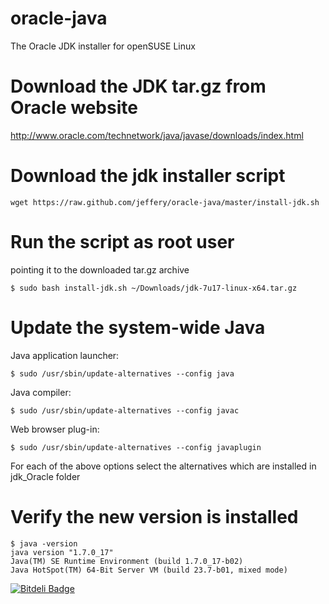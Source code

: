 oracle-java
===========

The Oracle JDK installer for openSUSE Linux

Download the JDK tar.gz from Oracle website
=
  http://www.oracle.com/technetwork/java/javase/downloads/index.html

Download the jdk installer script
=

    wget https://raw.github.com/jeffery/oracle-java/master/install-jdk.sh

Run the script as root user
=
pointing it to the downloaded tar.gz archive

    $ sudo bash install-jdk.sh ~/Downloads/jdk-7u17-linux-x64.tar.gz
    
Update the system-wide Java
=

Java application launcher:
    
    $ sudo /usr/sbin/update-alternatives --config java
    
Java compiler:
    
    $ sudo /usr/sbin/update-alternatives --config javac
    
Web browser plug-in:
    
    $ sudo /usr/sbin/update-alternatives --config javaplugin
    
For each of the above options select the alternatives which are installed in jdk_Oracle folder
    
Verify the new version is installed
=
    $ java -version
    java version "1.7.0_17"
    Java(TM) SE Runtime Environment (build 1.7.0_17-b02)
    Java HotSpot(TM) 64-Bit Server VM (build 23.7-b01, mixed mode)


[![Bitdeli Badge](https://d2weczhvl823v0.cloudfront.net/jeffery/oracle-java/trend.png)](https://bitdeli.com/free "Bitdeli Badge")

